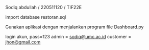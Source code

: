 Sodiq abdullah / 220511120 / TIF22E

import database restoran.sql

Gunakan aplikasi dengan menjalankan program file Dashboard.py

login akun, pass=123
admin = sodiq@umc.ac.id
customer = jhon@gmail.com

